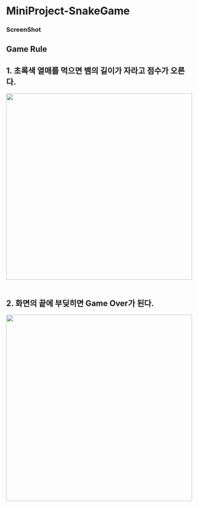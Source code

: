 # MiniProject-SnakeGame

<h3>ScreenShot</h3>
<h2>Game Rule</h2>
<h2>1. 초록색 열매를 먹으면 뱀의 길이가 자라고 점수가 오른다. </h2>
<div><img width="500" src="https://user-images.githubusercontent.com/70090460/103480368-4e4fd080-4e17-11eb-8245-ff883b528064.PNG"/></div>
<br>
<h2>2. 화면의 끝에 부딪히면 Game Over가 된다. </h2>
<div><img width="500" src="https://user-images.githubusercontent.com/70090460/103480370-514ac100-4e17-11eb-8254-77d5e9277af8.PNG"/></div>
